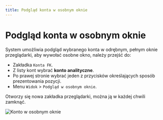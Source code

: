 ```yaml
---
title: Podgląd konta w osobnym oknie
---
```


# Podgląd konta w osobnym oknie

System umożliwia podgląd wybranego konta w odrębnym, pełnym oknie przeglądarki, aby wywołać osobne okno, należy przejść do:

- Zakładka `Konta FK`.
- Z listy kont wybrać **konto analityczne**.
- Po prawej stronie wybrać jeden z przycisków określających sposób prezentowania pozycji.
- Menu `Widok` > `Podgląd w osobnym oknie`.

Otworzy się nowa zakładka przeglądarki, można ją w każdej chwili zamknąć.

![Konto w osobnym oknie](kontowosobnymoknie.gif)